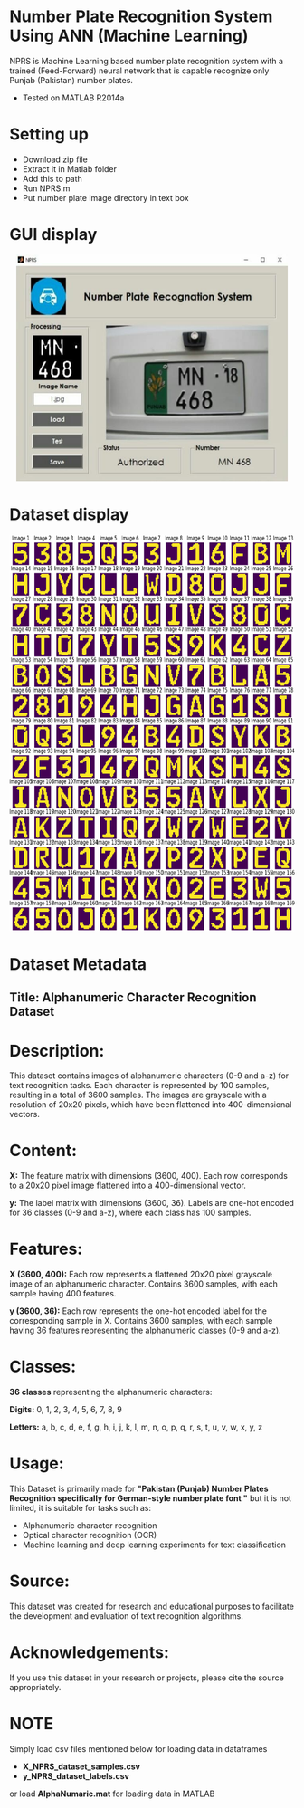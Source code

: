 # Number Plate Recognition System Using ANN (Machine Learning)
NPRS is Machine Learning based number plate recognition system with a trained (Feed-Forward) neural network that is capable recognize only Punjab (Pakistan) number plates.
- Tested on MATLAB R2014a

# Setting up
- Download zip file <br/>
- Extract it in Matlab folder<br/>
- Add this to path<br/>
- Run NPRS.m<br/>
- Put number plate image directory in text box<br/>

# GUI display
<p align="center">
  <img width="480" height="400" src="results.jpg">
</p>

# Dataset display
<p align="center">
  <img width="700" height="700" src="collage.png">
</p>

# Dataset Metadata
## Title: Alphanumeric Character Recognition Dataset
# Description:
This dataset contains images of alphanumeric characters (0-9 and a-z) for text recognition tasks. Each character is represented by 100 samples, resulting in a total of 3600 samples. The images are grayscale with a resolution of 20x20 pixels, which have been flattened into 400-dimensional vectors.

# Content:
**X:** The feature matrix with dimensions (3600, 400). Each row corresponds to a 20x20 pixel image flattened into a 400-dimensional vector.

**y:** The label matrix with dimensions (3600, 36). Labels are one-hot encoded for 36 classes (0-9 and a-z), where each class has 100 samples.

# Features:
**X (3600, 400):**
Each row represents a flattened 20x20 pixel grayscale image of an alphanumeric character.
Contains 3600 samples, with each sample having 400 features.

**y (3600, 36):**
Each row represents the one-hot encoded label for the corresponding sample in X.
Contains 3600 samples, with each sample having 36 features representing the alphanumeric classes (0-9 and a-z).

# Classes:
**36 classes** representing the alphanumeric characters:

**Digits:** 0, 1, 2, 3, 4, 5, 6, 7, 8, 9

**Letters:** a, b, c, d, e, f, g, h, i, j, k, l, m, n, o, p, q, r, s, t, u, v, w, x, y, z


# Usage:
This Dataset is primarily made for **"Pakistan (Punjab) Number Plates Recognition specifically for German-style number plate font "** but it is not limited, it is suitable for tasks such as:

- Alphanumeric character recognition
- Optical character recognition (OCR)
- Machine learning and deep learning experiments for text classification

# Source:
This dataset was created for research and educational purposes to facilitate the development and evaluation of text recognition algorithms.

# Acknowledgements:
If you use this dataset in your research or projects, please cite the source appropriately.

# NOTE
Simply load csv files mentioned below for loading data in dataframes
- **X_NPRS_dataset_samples.csv**
- **y_NPRS_dataset_labels.csv**

or load **AlphaNumaric.mat** for loading data in MATLAB
